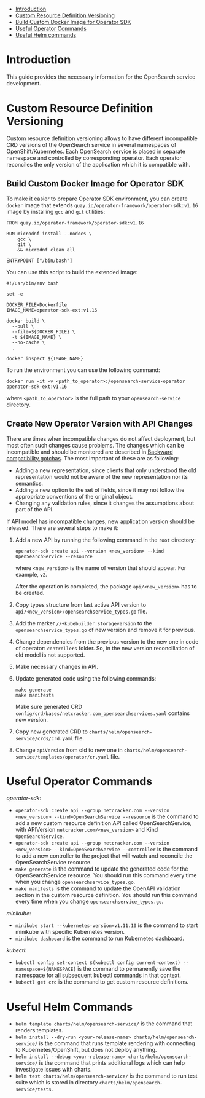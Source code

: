 - [Introduction](#introduction)
- [Custom Resource Definition Versioning](#custom-resource-definition-versioning)
- [Build Custom Docker Image for Operator SDK](#build-custom-docker-image-for-operator-sdk)
- [Useful Operator Commands](#useful-operator-commands)
- [Useful Helm commands](#useful-helm-commands)

# Introduction

This guide provides the necessary information for the OpenSearch service development.

# Custom Resource Definition Versioning

Custom resource definition versioning allows to have different incompatible CRD versions of the OpenSearch
service in several namespaces of OpenShift/Kubernetes. Each OpenSearch service is placed in separate
namespace and controlled by corresponding operator. Each operator reconciles the only version of the application which
it is compatible with.

## Build Custom Docker Image for Operator SDK

To make it easier to prepare Operator SDK environment, you can create `docker` image that extends
`quay.io/operator-framework/operator-sdk:v1.16` image by installing `gcc` and `git` utilities:

```
FROM quay.io/operator-framework/operator-sdk:v1.16

RUN microdnf install --nodocs \
    gcc \
    git \
    && microdnf clean all

ENTRYPOINT ["/bin/bash"]
```

You can use this script to build the extended image:

```
#!/usr/bin/env bash

set -e

DOCKER_FILE=Dockerfile
IMAGE_NAME=operator-sdk-ext:v1.16

docker build \
  --pull \
  --file=${DOCKER_FILE} \
  -t ${IMAGE_NAME} \
  --no-cache \
  .

docker inspect ${IMAGE_NAME}
```

To run the environment you can use the following command:

```
docker run -it -v <path_to_operator>:/opensearch-service-operator operator-sdk-ext:v1.16
```

where `<path_to_operator>` is the full path to your `opensearch-service` directory.

## Create New Operator Version with API Changes

There are times when incompatible changes do not affect deployment, but most often such changes cause problems. The changes
which can be incompatible and should be monitored are described in [Backward compatibility gotchas](https://github.com/kubernetes/community/blob/master/contributors/devel/sig-architecture/api_changes.md#backward-compatibility-gotchas).
The most important of these are as following:

* Adding a new representation, since clients that only understood the old representation would not be aware of the new
  representation nor its semantics.
* Adding a new option to the set of fields, since it may not follow the appropriate conventions of the original object.
* Changing any validation rules, since it changes the assumptions about part of the API.

If API model has incompatible changes, new application version should be released. There are several steps to make it:

1. Add a new API by running the following command in the `root` directory:

    ```
    operator-sdk create api --version <new_version> --kind OpenSearchService --resource
    ```

   where `<new_version>` is the name of version that should appear. For example, `v2`.

   After the operation is completed, the package `api/<new_version>` has to be created.

2. Copy types structure from last active API version to
   `api/<new_version>/opensearchservice_types.go` file.

3. Add the marker `//+kubebuilder:storageversion` to the `opensearchservice_types.go` of new version and remove it for previous.

4. Change dependencies from the previous version to the new one in code of operator: `controllers` folder.
   So, in the new version reconciliation of old model is not supported.

5. Make necessary changes in API.

6. Update generated code using the following commands:

    ```
    make generate
    make manifests
    ```

   Make sure generated CRD `config/crd/bases/netcracker.com_opensearchservices.yaml` contains new version.

7. Copy new generated CRD to `charts/helm/opensearch-service/crds/crd.yaml` file.

8. Change `apiVersion` from old to new one in `charts/helm/opensearch-service/templates/operator/cr.yaml` file.

# Useful Operator Commands

_operator-sdk_:

* `operator-sdk create api --group netcracker.com --version <new_version> --kind=OpenSearchService --resource` is
  the command to add a new custom resource definition API called OpenSearchService, with APIVersion
  `netcracker.com/<new_version>` and Kind `OpenSearchService`.
* `operator-sdk create api --group netcracker.com --version <new_version> --kind=OpenSearchService --controller`
  is the command to add a new controller to the project that will watch and reconcile the OpenSearchService resource.
* `make generate` is the command to update the generated code for the OpenSearchService resource.
  You should run this command every time when you change `opensearchservice_types.go`.
* `make manifests` is the command to update the OpenAPI validation section in the custom resource definition.
  You should run this command every time when you change `opensearchservice_types.go`.

_minikube_:
* `minikube start --kubernetes-version=v1.11.10` is the command to start minikube with specific Kubernetes version.
* `minikube dashboard` is the command to run Kubernetes dashboard.

_kubectl_:

* `kubectl config set-context $(kubectl config current-context) --namespace=${NAMESPACE}` is the command to permanently save
  the namespace for all subsequent kubectl commands in that context.
* `kubectl get crd` is the command to get custom resource definitions.

# Useful Helm Commands

* `helm template charts/helm/opensearch-service/` is the command that renders templates.
* `helm install --dry-run <your-release-name> charts/helm/opensearch-service/` is the command that runs template rendering with connecting
  to Kubernetes/OpenShift, but does not deploy anything.
* `helm install --debug <your-release-name> charts/helm/opensearch-service/` is the command that prints additional logs which can help
  investigate issues with charts.
* `helm test charts/helm/opensearch-service/` is the command to run test suite which is stored in directory `charts/helm/opensearch-service/tests`.